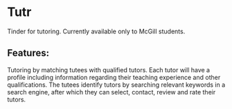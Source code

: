 # Tutr
Tinder for tutoring. Currently available only to McGill students.

## Features:
Tutoring by matching tutees with qualified tutors. Each tutor will have a profile including information regarding their teaching experience and other qualifications. The tutees identify tutors by searching relevant keywords in a search engine, after which they can select, contact, review and rate their tutors.
